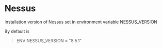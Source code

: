 # Nessus 


Installation version of Nessus set in environment variable NESSUS_VERSION

By default is
> ENV NESSUS_VERSION = "8.5.1"


